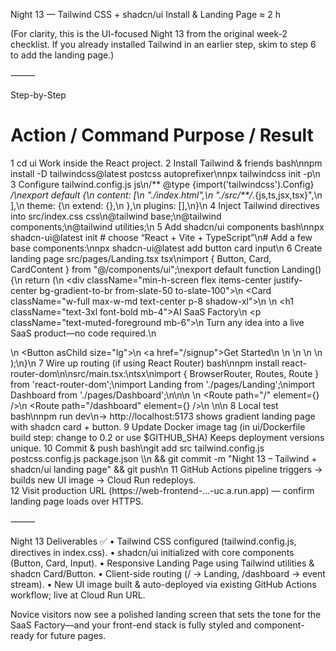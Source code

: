 Night 13 — Tailwind CSS + shadcn/ui Install & Landing Page  ≈ 2 h

(For clarity, this is the UI-focused Night 13 from the original week-2 checklist.  If you already installed Tailwind in an earlier step, skim to step 6 to add the landing page.)

⸻

Step-by-Step

#	Action / Command	Purpose / Result
1	cd ui	Work inside the React project.
2	Install Tailwind & friends	bash\nnpm install -D tailwindcss@latest postcss autoprefixer\nnpx tailwindcss init -p\n
3	Configure tailwind.config.js	js\n/** @type {import('tailwindcss').Config} */\nexport default {\n  content: [\n    \"./index.html\",\n    \"./src/**/*.{js,ts,jsx,tsx}\",\n  ],\n  theme: {\n    extend: {},\n  },\n  plugins: [],\n}\n
4	Inject Tailwind directives into src/index.css	css\n@tailwind base;\n@tailwind components;\n@tailwind utilities;\n
5	Add shadcn/ui components	bash\nnpx shadcn-ui@latest init  # choose “React + Vite + TypeScript”\n# Add a few base components:\nnpx shadcn-ui@latest add button card input\n
6	Create landing page src/pages/Landing.tsx	tsx\nimport { Button, Card, CardContent } from \"@/components/ui\";\nexport default function Landing() {\n  return (\n    <div className=\"min-h-screen flex items-center justify-center bg-gradient-to-br from-slate-50 to-slate-100\">\n      <Card className=\"w-full max-w-md text-center p-8 shadow-xl\">\n        <CardContent>\n          <h1 className=\"text-3xl font-bold mb-4\">AI SaaS Factory</h1>\n          <p className=\"text-muted-foreground mb-6\">\n            Turn any idea into a live SaaS product—no code required.\n          </p>\n          <Button asChild size=\"lg\">\n            <a href=\"/signup\">Get Started</a>\n          </Button>\n        </CardContent>\n      </Card>\n    </div>\n  );\n}\n
7	Wire up routing (if using React Router)	bash\nnpm install react-router-dom\n\nsrc/main.tsx:\ntsx\nimport { BrowserRouter, Routes, Route } from 'react-router-dom';\nimport Landing from './pages/Landing';\nimport Dashboard from './pages/Dashboard';\n\n<BrowserRouter>\n  <Routes>\n    <Route path=\"/\" element={<Landing />} />\n    <Route path=\"/dashboard\" element={<Dashboard />} />\n  </Routes>\n</BrowserRouter>\n
8	Local test	bash\nnpm run dev\n→ http://localhost:5173 shows gradient landing page with shadcn card + button.
9	Update Docker image tag (in ui/Dockerfile build step: change to 0.2 or use $GITHUB_SHA)	Keeps deployment versions unique.
10	Commit & push	bash\ngit add src tailwind.config.js postcss.config.js package.json \\\n  && git commit -m \"Night 13 – Tailwind + shadcn/ui landing page\" && git push\n
11	GitHub Actions pipeline triggers → builds new UI image → Cloud Run redeploys.	
12	Visit production URL (https://web-frontend-…-uc.a.run.app) — confirm landing page loads over HTTPS.


⸻

Night 13 Deliverables ✅
	•	Tailwind CSS configured (tailwind.config.js, directives in index.css).
	•	shadcn/ui initialized with core components (Button, Card, Input).
	•	Responsive Landing Page using Tailwind utilities & shadcn Card/Button.
	•	Client-side routing (/ → Landing, /dashboard → event stream).
	•	New UI image built & auto-deployed via existing GitHub Actions workflow; live at Cloud Run URL.

Novice visitors now see a polished landing screen that sets the tone for the SaaS Factory—and your front-end stack is fully styled and component-ready for future pages.
